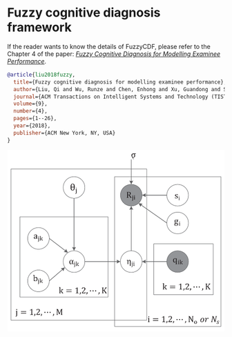 # Fuzzy cognitive diagnosis framework

If the reader wants to know the details of FuzzyCDF, please refer to the Chapter 4 of the paper: *[Fuzzy Cognitive Diagnosis for Modelling Examinee Performance](http://staff.ustc.edu.cn/~qiliuql/files/Publications/Qi-Liu-TIST2018.pdf)*.
```bibtex
@article{liu2018fuzzy,
  title={Fuzzy cognitive diagnosis for modelling examinee performance},
  author={Liu, Qi and Wu, Runze and Chen, Enhong and Xu, Guandong and Su, Yu and Chen, Zhigang and Hu, Guoping},
  journal={ACM Transactions on Intelligent Systems and Technology (TIST)},
  volume={9},
  number={4},
  pages={1--26},
  year={2018},
  publisher={ACM New York, NY, USA}
}
```

![model](_static/FuzzyCDF.png)
